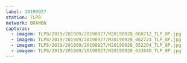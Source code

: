 ```yaml
---
label: 20190927
station: TLP8
network: BRAMON
capturas:
  - imagem: TLP8/2019/201909/20190927/M20190928_060712_TLP_8P.jpg
  - imagem: TLP8/2019/201909/20190927/M20190928_062723_TLP_8P.jpg
  - imagem: TLP8/2019/201909/20190927/M20190928_052204_TLP_8P.jpg
  - imagem: TLP8/2019/201909/20190927/M20190928_033840_TLP_8P.jpg
---
```

